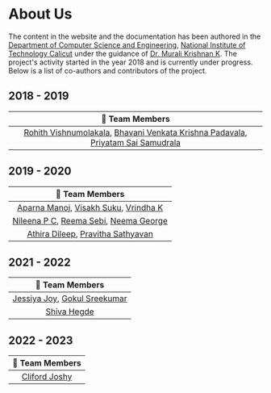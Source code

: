 # About Us

The content in the website and the documentation has been authored in the [Department of Computer Science and Engineering](https://minerva.nitc.ac.in/),
[National Institute of Technology Calicut](http://nitc.ac.in/) under the guidance of [Dr. Murali Krishnan K](http://nitc.ac.in/index.php/?url=users/view/474/038/2/0/Murali/5/38/0). The project's activity started in the year 2018 and is currently under progress. Below is a list of co-authors and contributors of the project.

## 2018 - 2019

|                                                                                                               👤 Team Members                                                                                                               |
| :-----------------------------------------------------------------------------------------------------------------------------------------------------------------------------------------------------------------------------------------: |
| [Rohith Vishnumolakala](https://www.linkedin.com/in/rohithvishnumolakala/), [Bhavani Venkata Krishna Padavala](https://www.linkedin.com/in/krishna-padavala), [Priyatam Sai Samudrala](https://www.linkedin.com/in/priyatam-sai-64ab47123/) |

## 2019 - 2020

|                                                                                   👤 Team Members                                                                                   |
| :---------------------------------------------------------------------------------------------------------------------------------------------------------------------------------: |
|   [Aparna Manoj](https://www.linkedin.com/in/aparna-manoj-65b9a117b/), [Visakh Suku](https://nitcbase.github.io/about.html), [Vrindha K](https://www.linkedin.com/in/vrindha-k/)    |
| [Nileena P C](https://www.linkedin.com/in/nileena-p-c/), [Reema Sebi](https://www.linkedin.com/in/reema-sebi/), [Neema George](https://www.linkedin.com/in/neema-george-93a174175/) |
|             [Athira Dileep](https://www.linkedin.com/in/athira-dileepkumar-96a331154/), [Pravitha Sathyavan](https://www.linkedin.com/in/pravitha-sathyavan-3b6b37130/)             |

## 2021 - 2022

|                                                               👤 Team Members                                                                |
| :------------------------------------------------------------------------------------------------------------------------------------------: |
| [Jessiya Joy](https://www.linkedin.com/in/jessiya-joy-03184b198/), [Gokul Sreekumar](https://www.linkedin.com/in/gokul-sreekumar-63581b174/) |
|                                            [Shiva Hegde](https://www.linkedin.com/in/shivahegde/)                                            |

## 2022 - 2023

|           👤 Team Members            |
| :----------------------------------: |
| [Cliford Joshy](https://cliford.net) |
